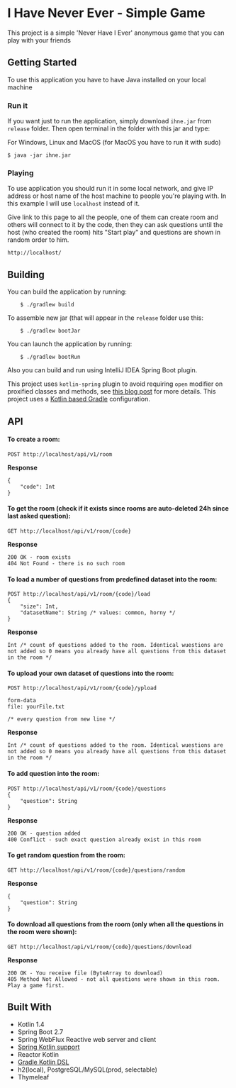 # I Have Never Ever - Simple Game

This project is a simple 'Never Have I Ever' anonymous game that you can play with your friends

## Getting Started

To use this application you have to have Java installed on your local machine

### Run it

If you want just to run the application, simply download `ihne.jar` from `release` folder. 
Then open terminal in the folder with this jar and type:

For Windows, Linux and MacOS (for MacOS you have to run it with sudo)

```
$ java -jar ihne.jar
```

### Playing

To use application you should run it in some local network, and give IP address or host name of the host machine to people you're playing with.
In this example I will use `localhost` instead of it.

Give link to this page to all the people, one of them can create room and others will connect to it by the code, then they can ask questions until the host (who created the room) hits "Start play" and questions are shown in random order to him.

```
http://localhost/
```

## Building

You can build the application by running:

		$ ./gradlew build

To assemble new jar (that will appear in the `release` folder use this:

		$ ./gradlew bootJar

You can launch the application by running:

		$ ./gradlew bootRun


Also you can build and run using IntelliJ IDEA  Spring Boot plugin.

This project uses `kotlin-spring` plugin to avoid requiring `open` modifier on proxified
classes and methods, see [this blog post](https://blog.jetbrains.com/kotlin/2016/12/kotlin-1-0-6-is-here/) for more details.
This project uses a [Kotlin based Gradle](https://github.com/gradle/kotlin-dsl) configuration.

## API

#### To create a room:
```
POST http://localhost/api/v1/room
```
**Response**
```
{
    "code": Int
}
```

#### To get the room (check if it exists since rooms are auto-deleted 24h since last asked question):
```
GET http://localhost/api/v1/room/{code}
```
**Response**
```
200 OK - room exists
404 Not Found - there is no such room
```

#### To load a number of questions from predefined dataset into the room:
```
POST http://localhost/api/v1/room/{code}/load
{
    "size": Int,
    "datasetName": String /* values: common, horny */
}
```
**Response**
```
Int /* count of questions added to the room. Identical wuestions are not added so 0 means you already have all questions from this dataset in the room */
```

#### To upload your own dataset of questions into the room:
```
POST http://localhost/api/v1/room/{code}/ypload

form-data
file: yourFile.txt

/* every question from new line */
```
**Response**
```
Int /* count of questions added to the room. Identical wuestions are not added so 0 means you already have all questions from this dataset in the room */
```

#### To add question into the room:
```
POST http://localhost/api/v1/room/{code}/questions
{
    "question": String
}
```
**Response**
```
200 OK - question added
400 Conflict - such exact question already exist in this room
```

#### To get random question from the room:
```
GET http://localhost/api/v1/room/{code}/questions/random
```
**Response**
```
{
    "question": String
}
```

#### To download all questions from the room (only when all the questions in the room were shown):
```
GET http://localhost/api/v1/room/{code}/questions/download
```
**Response**
```
200 OK - You receive file (ByteArray to download)
405 Method Not Allowed - not all questions were shown in this room. Play a game first.
```


## Built With
 - Kotlin 1.4
 - Spring Boot 2.7
 - Spring WebFlux Reactive web server and client
 - [Spring Kotlin support](https://spring.io/blog/2017/01/04/introducing-kotlin-support-in-spring-framework-5-0)
 - Reactor Kotlin
 - [Gradle Kotlin DSL](https://github.com/gradle/kotlin-dsl)
 - h2(local), PostgreSQL/MySQL(prod, selectable)
 - Thymeleaf
